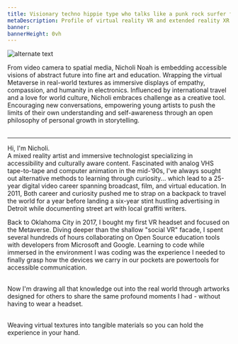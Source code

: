 ```yaml
---
title: Visionary techno hippie type who talks like a punk rock surfer from Oklahoma City
metaDescription: Profile of virtual reality VR and extended reality XR film video production artist
banner:
bannerHeight: 0vh
---
```


<div class="row">
  <div class="col-md-12">
    <img src="https://lh3.googleusercontent.com/-9X_0qe5RlyKshKh3J-xWaMaadMhxRm-1Lctj82IGVeVZ8rs8DLMznzbpfguJLmmXkb-ZQCm8V7NbgQG2FOcGlBT6F1FyyCqx0jgOeh5edZpUlreZpQTkweH2sv4BilzLNRIOHGQyA=w2400" alt="alternate text">
  </div>
</div>


From video camera to spatial media, Nicholi Noah is embedding accessible visions of abstract future into fine art and education. Wrapping the virtual Metaverse in real-world textures as immersive displays of empathy, compassion, and humanity in electronics. Influenced by international travel and a love for world culture, Nicholi embraces challenge as a creative tool. Encouraging new conversations, empowering young artists to push the limits of their own understanding and self-awareness through an open philosophy of personal growth in storytelling.</br></br>

---------------------------

Hi, I'm Nicholi.</br>A mixed reality artist and immersive technologist specializing in accessibility and culturally aware content. Fascinated with analog VHS tape-to-tape and computer animation in the mid-‘90s, I've always sought out alternative methods to learning through curiosity... which lead to a 25-year digital video career spanning broadcast, film, and virtual education. In 2011, Both career and curiosity pushed me to strap on a backpack to travel the world for a year before landing a six-year stint hustling advertising in Detroit while documenting street art with local graffiti writers.</br>

Back to Oklahoma City in 2017, I bought my first VR headset and focused on the Metaverse. Diving deeper than the shallow "social VR" facade, I spent several hundreds of hours collaborating on Open Source education tools with developers from Microsoft and Google. Learning to code while immersed in the environment I was coding was the experience I needed to finally grasp how the devices we carry in our pockets are powertools for accessible communication.</br></br>

Now I'm drawing all that knowledge out into the real world through artworks designed for others to share the same profound moments I had - without having to wear a headset.</br></br>

Weaving virtual textures into tangible materials so you can hold the experience in your hand.
